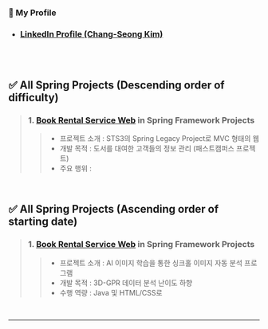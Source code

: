 <!-- Introduction -->
### 🎁 My Profile
- ### [LinkedIn Profile (Chang-Seong Kim)](https://www.linkedin.com/in/chang-seong-kim-7826142a0/)

<br>
<br>

<!-- Contents -->
## ✅ All Spring Projects (Descending order of difficulty)
> ### 1. [Book Rental Service Web](https://github.com/Kim-src/Spring/tree/main/1.%20Spring%20Framework/Book%20Rental%20Service%20Web) in Spring Framework Projects
>> - 프로젝트 소개 : STS3의 Spring Legacy Project로 MVC 형태의 웹
>> - 개발 목적 : 도서를 대여한 고객들의 정보 관리 (패스트캠퍼스 프로젝트)
>> - 주요 행위 : 

<br>

## ✅ All Spring Projects (Ascending order of starting date)
> ### 1. [Book Rental Service Web](https://github.com/Kim-src/Spring/tree/main/1.%20Spring%20Framework/Book%20Rental%20Service%20Web) in Spring Framework Projects
>> - 프로젝트 소개 : AI 이미지 학습을 통한 싱크홀 이미지 자동 분석 프로그램
>> - 개발 목적 : 3D-GPR 데이터 분석 난이도 하향
>> - 수행 역량 : Java 및 HTML/CSS로 

<br>

***

<br>
<br>
<br>
